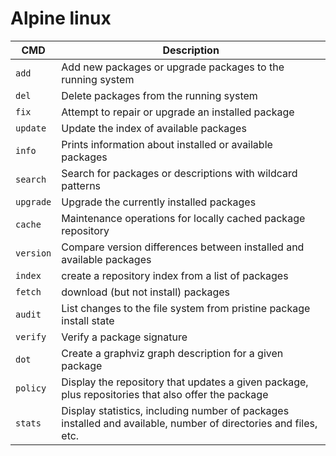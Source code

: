 # Alpine linux

 <badge-doc href='https://wiki.alpinelinux.org/wiki/Alpine_Linux_package_management' logo='alpinelinux'></badge-doc>

| CMD       | Description                                                                                                     |
|-----------|-----------------------------------------------------------------------------------------------------------------|
| `add`     | Add new packages or upgrade packages to the running system                                                      |
| `del`     | Delete packages from the running system                                                                         |
| `fix`     | Attempt to repair or upgrade an installed package                                                               |
| `update`  | Update the index of available packages                                                                          |
| `info`    | Prints information about installed or available packages                                                        |
| `search`  | Search for packages or descriptions with wildcard patterns                                                      |
| `upgrade` | Upgrade the currently installed packages                                                                        |
| `cache`   | Maintenance operations for locally cached package repository                                                    |
| `version` | Compare version differences between installed and available packages                                            |
| `index`   | create a repository index from a list of packages                                                               |
| `fetch`   | download (but not install) packages                                                                             |
| `audit`   | List changes to the file system from pristine package install state                                             |
| `verify`  | Verify a package signature                                                                                      |
| `dot`     | Create a graphviz graph description for a given package                                                         |
| `policy`  | Display the repository that updates a given package, plus repositories that also offer the package              |
| `stats`   | Display statistics, including number of packages installed and available, number of directories and files, etc. |
